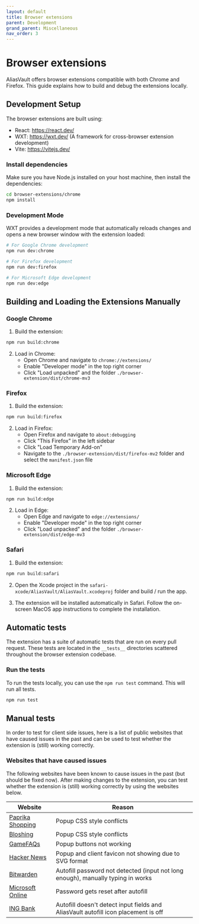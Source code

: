 ```yaml
---
layout: default
title: Browser extensions
parent: Development
grand_parent: Miscellaneous
nav_order: 3
---
```


# Browser extensions
AliasVault offers browser extensions compatible with both Chrome and Firefox. This guide explains how to build and debug the extensions locally.

## Development Setup
The browser extensions are built using:
- React: https://react.dev/
- WXT: https://wxt.dev/ (A framework for cross-browser extension development)
- Vite: https://vitejs.dev/

### Install dependencies
Make sure you have Node.js installed on your host machine, then install the dependencies:

```bash
cd browser-extensions/chrome
npm install
```

### Development Mode
WXT provides a development mode that automatically reloads changes and opens a new browser window with the extension loaded:

```bash
# For Google Chrome development
npm run dev:chrome

# For Firefox development
npm run dev:firefox

# For Microsoft Edge development
npm run dev:edge
```

## Building and Loading the Extensions Manually

### Google Chrome

1. Build the extension:
```bash
npm run build:chrome
```

2. Load in Chrome:
   - Open Chrome and navigate to `chrome://extensions/`
   - Enable "Developer mode" in the top right corner
   - Click "Load unpacked" and the folder `./browser-extension/dist/chrome-mv3`

### Firefox

1. Build the extension:
```bash
npm run build:firefox
```

2. Load in Firefox:
   - Open Firefox and navigate to `about:debugging`
   - Click "This Firefox" in the left sidebar
   - Click "Load Temporary Add-on"
   - Navigate to the `./browser-extension/dist/firefox-mv2` folder and select the `manifest.json` file

### Microsoft Edge

1. Build the extension:
```bash
npm run build:edge
```

2. Load in Edge:
   - Open Edge and navigate to `edge://extensions/`
   - Enable "Developer mode" in the top right corner
   - Click "Load unpacked" and the folder `./browser-extension/dist/edge-mv3`

### Safari

1. Build the extension:
```bash
npm run build:safari
```

2. Open the Xcode project in the `safari-xcode/AliasVault/AliasVault.xcodeproj` folder and build / run the app.

3. The extension will be installed automatically in Safari. Follow the on-screen MacOS app instructions to complete the installation.

## Automatic tests
The extension has a suite of automatic tests that are run on every pull request. These tests are located in the `__tests__` directories scattered throughout the browser extension codebase.

### Run the tests
To run the tests locally, you can use the `npm run test` command. This will run all tests.

```bash
npm run test
```

## Manual tests
In order to test for client side issues, here is a list of public websites that have caused issues in the past and can be used to test whether the extension is (still) working correctly.

### Websites that have caused issues
The following websites have been known to cause issues in the past (but should be fixed now). After making changes to the extension, you can test whether the extension is (still) working correctly by using the websites below.

| Website | Reason |
| --- | --- |
| [Paprika Shopping](https://www.paprika-shopping.nl/nieuwsbrief/newsletter-register-landing.html) | Popup CSS style conflicts |
| [Bloshing](https://bloshing.com/inschrijven-nieuwsbrief) | Popup CSS style conflicts |
| [GameFAQs](https://gamefaqs.gamespot.com/user) | Popup buttons not working |
| [Hacker News](https://news.ycombinator.com/login?goto=news) | Popup and client favicon not showing due to SVG format |
| [Bitwarden](https://vault.bitwarden.com/#/login) | Autofill password not detected (input not long enough), manually typing in works |
| [Microsoft Online](https://login.microsoftonline.com/) | Password gets reset after autofill |
| [ING Bank](https://mijn.ing.nl/login/) | Autofill doesn't detect input fields and AliasVault autofill icon placement is off |

